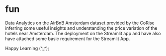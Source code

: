 # fun
Data Analytics on the AirBnB Amsterdam dataset provided by the CoRise inferring some useful insights and understanding the price variation of the hotels near Amsterdam.
The deployment on the Streamlit app and have also have attached some basic requirement for the Streamlit App.



Happy Learning (^_^);   
